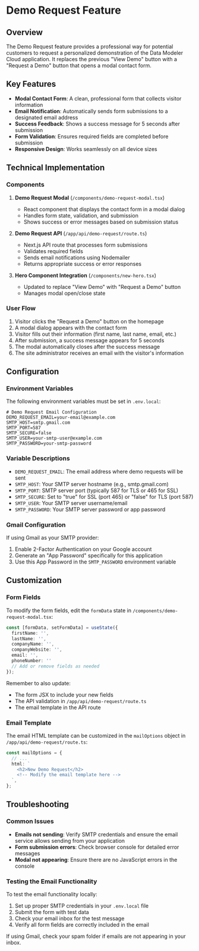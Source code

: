# Demo Request Feature

## Overview

The Demo Request feature provides a professional way for potential customers to request a personalized demonstration of the Data Modeler Cloud application. It replaces the previous "View Demo" button with a "Request a Demo" button that opens a modal contact form.

## Key Features

- **Modal Contact Form**: A clean, professional form that collects visitor information
- **Email Notification**: Automatically sends form submissions to a designated email address
- **Success Feedback**: Shows a success message for 5 seconds after submission
- **Form Validation**: Ensures required fields are completed before submission
- **Responsive Design**: Works seamlessly on all device sizes

## Technical Implementation

### Components

1. **Demo Request Modal** (`/components/demo-request-modal.tsx`)
   - React component that displays the contact form in a modal dialog
   - Handles form state, validation, and submission
   - Shows success or error messages based on submission status

2. **Demo Request API** (`/app/api/demo-request/route.ts`)
   - Next.js API route that processes form submissions
   - Validates required fields
   - Sends email notifications using Nodemailer
   - Returns appropriate success or error responses

3. **Hero Component Integration** (`/components/new-hero.tsx`)
   - Updated to replace "View Demo" with "Request a Demo" button
   - Manages modal open/close state

### User Flow

1. Visitor clicks the "Request a Demo" button on the homepage
2. A modal dialog appears with the contact form
3. Visitor fills out their information (first name, last name, email, etc.)
4. After submission, a success message appears for 5 seconds
5. The modal automatically closes after the success message
6. The site administrator receives an email with the visitor's information

## Configuration

### Environment Variables

The following environment variables must be set in `.env.local`:

```
# Demo Request Email Configuration
DEMO_REQUEST_EMAIL=your-email@example.com
SMTP_HOST=smtp.gmail.com
SMTP_PORT=587
SMTP_SECURE=false
SMTP_USER=your-smtp-user@example.com
SMTP_PASSWORD=your-smtp-password
```

### Variable Descriptions

- `DEMO_REQUEST_EMAIL`: The email address where demo requests will be sent
- `SMTP_HOST`: Your SMTP server hostname (e.g., smtp.gmail.com)
- `SMTP_PORT`: SMTP server port (typically 587 for TLS or 465 for SSL)
- `SMTP_SECURE`: Set to "true" for SSL (port 465) or "false" for TLS (port 587)
- `SMTP_USER`: Your SMTP server username/email
- `SMTP_PASSWORD`: Your SMTP server password or app password

### Gmail Configuration

If using Gmail as your SMTP provider:

1. Enable 2-Factor Authentication on your Google account
2. Generate an "App Password" specifically for this application
3. Use this App Password in the `SMTP_PASSWORD` environment variable

## Customization

### Form Fields

To modify the form fields, edit the `formData` state in `/components/demo-request-modal.tsx`:

```typescript
const [formData, setFormData] = useState({
  firstName: '',
  lastName: '',
  companyName: '',
  companyWebsite: '',
  email: '',
  phoneNumber: ''
  // Add or remove fields as needed
});
```

Remember to also update:
- The form JSX to include your new fields
- The API validation in `/app/api/demo-request/route.ts`
- The email template in the API route

### Email Template

The email HTML template can be customized in the `mailOptions` object in `/app/api/demo-request/route.ts`:

```typescript
const mailOptions = {
  // ...
  html: `
    <h2>New Demo Request</h2>
    <!-- Modify the email template here -->
  `,
};
```

## Troubleshooting

### Common Issues

- **Emails not sending**: Verify SMTP credentials and ensure the email service allows sending from your application
- **Form submission errors**: Check browser console for detailed error messages
- **Modal not appearing**: Ensure there are no JavaScript errors in the console

### Testing the Email Functionality

To test the email functionality locally:

1. Set up proper SMTP credentials in your `.env.local` file
2. Submit the form with test data
3. Check your email inbox for the test message
4. Verify all form fields are correctly included in the email

If using Gmail, check your spam folder if emails are not appearing in your inbox.
